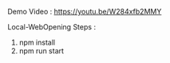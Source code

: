 Demo Video :
<https://youtu.be/W284xfb2MMY>

Local-WebOpening Steps :

1. npm install
2. npm run start
